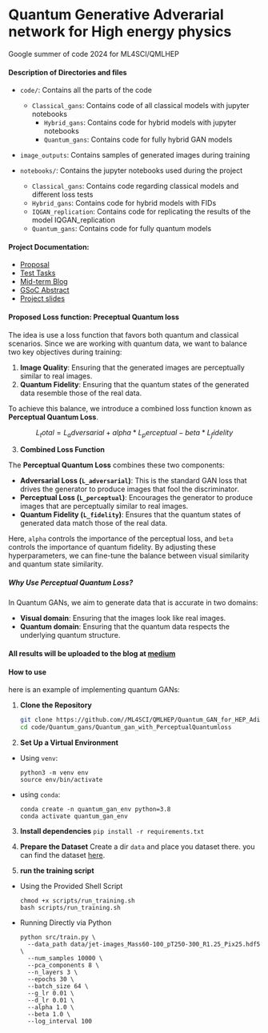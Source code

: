
# Quantum Generative Adverarial network for High energy physics

Google summer of code 2024 for ML4SCI/QMLHEP

#### Description of Directories and files

- `code/`: Contains all the parts of the code
  - `Classical_gans`: Contains code of all classical models with jupyter notebooks
    - `Hybrid_gans`: Contains code for hybrid models with jupyter notebooks
    - `Quantum_gans`: Contains code for fully hybrid GAN models

- `image_outputs`: Contains samples of generated images during training
- `notebooks/`: Contains the jupyter notebooks used during the project
  - `Classical_gans`: Contains code regarding classical models and different loss tests
  - `Hybrid_gans`: Contains code for hybrid models with FIDs
  - `IQGAN_replication`: Contains code for replicating the results of the model IQGAN_replication
  - `Quantum_gans`: Contains code for fully quantum models

#### Project Documentation: 
- [Proposal](https://github.com/Userfound404/GSoC-QMLHEP-Tasks/blob/main/GSOC_2024_Proposal.pdf)
- [Test Tasks](https://github.com/Userfound404/GSoC-QMLHEP-Tasks)
- [Mid-term Blog](https://medium.com/@swheatdreamz/gsoc-24-quantum-generative-adversarial-networks-for-hep-event-generation-the-lhc-4bb1fb50faba)
- [GSoC Abstract](https://summerofcode.withgoogle.com/programs/2024/projects/OKkyXUkV)
- [Project slides](https://www.figma.com/proto/iMmkVXKyAnJbFkPxtYhEpi/Gsoc-meeting-slides?node-id=109-2&t=WXEJ2L9zZ7Iyztez-1&scaling=contain&content-scaling=fixed&page-id=0%3A1)

#### Proposed Loss function: Preceptual Quantum loss

The idea is use a loss function that favors both quantum and classical scenarios. Since we are working with quantum data, we want to balance two key objectives during training:

1. **Image Quality**: Ensuring that the generated images are perceptually similar to real images.
2. **Quantum Fidelity**: Ensuring that the quantum states of the generated data resemble those of the real data.

To achieve this balance, we introduce a combined loss function known as **Perceptual Quantum Loss**.

$$
L_total = L_adversarial + alpha * L_perceptual - beta * L_fidelity 
$$

3. **Combined Loss Function**

The **Perceptual Quantum Loss** combines these two components:



- **Adversarial Loss (`L_adversarial`)**: This is the standard GAN loss that drives the generator to produce images that fool the discriminator.
- **Perceptual Loss (`L_perceptual`)**: Encourages the generator to produce images that are perceptually similar to real images.
- **Quantum Fidelity (`L_fidelity`)**: Ensures that the quantum states of generated data match those of the real data.

Here, `alpha` controls the importance of the perceptual loss, and `beta` controls the importance of quantum fidelity. By adjusting these hyperparameters, we can fine-tune the balance between visual similarity and quantum state similarity.

##### Why Use Perceptual Quantum Loss?

In Quantum GANs, we aim to generate data that is accurate in two domains:
- **Visual domain**: Ensuring that the images look like real images.
- **Quantum domain**: Ensuring that the quantum data respects the underlying quantum structure.

#### All results will be uploaded to the blog at [medium](https://medium.com/@swheatdreamz)

#### How to use
here is an example of implementing quantum GANs:
1. **Clone the Repository**

   ```bash
   git clone https://github.com//ML4SCI/QMLHEP/Quantum_GAN_for_HEP_Adithya_Penagonda
   cd code/Quantum_gans/Quantum_gan_with_PerceptualQuantumloss
   ```

2. **Set Up a Virtual Environment**
- Using `venv`:
  ```
  python3 -m venv env
  source env/bin/activate
  ```
- using `conda`:
  ```
  conda create -n quantum_gan_env python=3.8
  conda activate quantum_gan_env
  ```

3. **Install dependencies**
` pip install -r requirements.txt `

4. **Prepare the Dataset**
Create a dir `data` and place you dataset there. you can find the dataset [here](https://data.mendeley.com/datasets/4r4v785rgx/1).

5. **run the training script**
- Using the Provided Shell Script
  ```
  chmod +x scripts/run_training.sh
  bash scripts/run_training.sh
  ```
- Running Directly via Python
  ```
  python src/train.py \
    --data_path data/jet-images_Mass60-100_pT250-300_R1.25_Pix25.hdf5 \
    --num_samples 10000 \
    --pca_components 8 \
    --n_layers 3 \
    --epochs 30 \
    --batch_size 64 \
    --g_lr 0.01 \
    --d_lr 0.01 \
    --alpha 1.0 \
    --beta 1.0 \
    --log_interval 100
  ```

  
